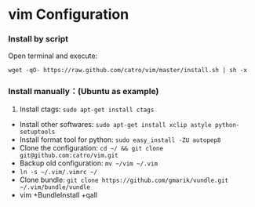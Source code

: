 # vim Configuration

### Install by script

Open terminal and execute:

`wget -qO- https://raw.github.com/catro/vim/master/install.sh | sh -x`

### Install manually：(Ubuntu as example)

1. Install ctags: `sudo apt-get install ctags`
- Install other softwares: `sudo apt-get install xclip astyle python-setuptools`
- Install format tool for python: `sudo easy_install -ZU autopep8`
- Clone the configuration: `cd ~/ && git clone git@github.com:catro/vim.git`
- Backup old configuration: `mv ~/vim ~/.vim`
- `ln -s ~/.vim/.vimrc ~/`
- Clone bundle: `git clone https://github.com/gmarik/vundle.git ~/.vim/bundle/vundle`
- vim +BundleInstall +qall
